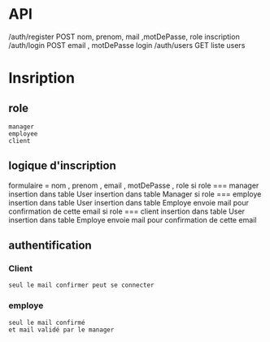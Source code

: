 # API 
/auth/register      POST        nom, prenom, mail ,motDePasse, role         inscription
/auth/login         POST        email , motDePasse                          login
/auth/users         GET                                                     liste users

# Insription

## role 
    manager
    employee
    client

## logique d'inscription
formulaire = nom , prenom , email , motDePasse , role
si role === manager
    insertion dans table User
    insertion dans table Manager
si role === employe
    insertion dans table User
    insertion dans table Employe
    envoie mail pour confirmation de cette email
si role === client 
    insertion dans table User
    insertion dans table Employe
    envoie mail pour confirmation de cette email

## authentification
### Client
    seul le mail confirmer peut se connecter
### employe
    seul le mail confirmé
    et mail validé par le manager
    
